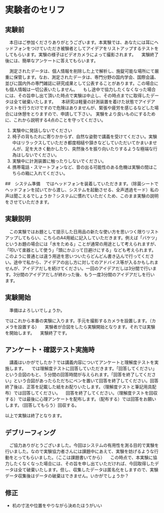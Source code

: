 # 実験者のセリフ
## 実験前
　本日はご参加くださりありがとうございます。本実験では、あなたには耳にヘッドフォンをつけていただき被験者としてアイデアをリストアップするテストをしてもらいます。実験の様子はビデオカメラによって撮影されます。
　実験終了後には、簡単なアンケートに答えてもらいます。

　測定されたデータは、個人情報を削除した上で解析し、施錠可能な場所にて厳重に保管します。なお、測定されたデータは、専門分野の国内学会、国際会議、並びに国内外の専門雑誌に研究成果として公表することがあります。この場合にも個人情報は一切公表いたしません。
　もし途中で協力したくなくなった場合には、その旨申し出て頂いた時点で実験は中止し、その時点までに取得したデータは全て破棄いたします。
　本研究は軽量の計測装置を着けた状態でアイデアテストを行うだけですので危険はありませんが、緊張や疲労を感じるなどした場合には休憩をとりますので、申請して下さい。
 実験をより良いものにするために、これから説明する4点のことを守ってください。

 1. 実験中に発話しないでください
 2. 椅子の背もたれに寄りかからず、自然な姿勢で講義を受けてください。実験中はリラックスしていただき都度相槌や頷きなどしていただいてかまいませんが、足を大きく動かしたり、突然後ろを振り向いたりするような極端な行為はしないでください。
 3. 実験中に計測装置に触ったりしないでください。
 4. 携帯電話・スマートフォンなど、音の出る可能性のある危機は実験の間はこちらの箱に入れてください。

##　システム準備
　ではヘッドフォンを装着していただきます。（除菌シートでヘッドフォンを拭いてから渡し、システムを起動させる、全声透過モード）私の声は聞こえるでしょうか？システムに慣れていただくため、このまま実験の説明をさせていただきます。
## 実験説明
　この実験ではお題として提示した日用品の新たな使い方を思いつく限りリストアップしてもらい、こちらのA4用紙に記入していただきます。例えば「バケツ」というお題の場合には「水をためる」ことが通常の用途として考えられますが、「叩いて楽器として使う」「頭にかぶって日避けにする」なども考えられます。このように普通とは違う用途を思いついたらどんどん書き込んで行ってください。途中で私から、アイデアの出し方に対してのアドバイス等が入るかもしれませんが、アイデアだしを続けてください。一回のアイデアだしは3分間で行います。3分間のアイデアだしが終わった後、もう一度3分間のアイデアだしを行います。


## 実験開始

　準備はよろしいでしょうか。



ではこれから本番の実験に入ります。手元を撮影するカメラを設置します。（カメラを設置する）
　実験者が合図をしたら実験開始となります。それでは実験を開始します。
　実験終了です。

## アンケート・確認テスト実施時
　講義はいかがでしたか？では講義内容についてアンケートと理解度テストを実施します。
　では理解度テストに回答していただきます。「回答してください」という合図のもと、５分間の回答時間が与えられます。「回答を終了してください」という合図があったらただちにペンを置いて回答を終了してください。回答終了後は、正答を記載した紙をお配りいたします。（理解度テストと筆記用具配布）では回答してください。
　回答を終了してください。（理解度テストを回収する）では最後に心理アンケートを配布します。（配布する）では回答をお願いします。（回答してもらう）回収する。

以上で実験は終了となります。

## デブリーフィング
　ご協力ありがとうございました。今回はシステムの有用性を測る目的で実験を行いました。なので実験協力者さんには課題中にあえて、実験を妨げるような行動をとってもらいました。（ここは課題書いてから）
　この時点で、本実験に協力したくなくなった場合には、その旨を申し出ていただければ、今回取得したデータは全て破棄いたします。但し、収集したデータは匿名化をしますので、実験データ収集後はデータの破棄はできません。いかがでしょうか？

## 修正
- 机の寸法や位置をやりながら決めたほうがいい